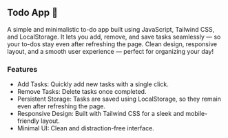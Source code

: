 ## Todo App 📝

A simple and minimalistic to-do app built using JavaScript, Tailwind CSS, and LocalStorage. It lets you add, remove, and save tasks seamlessly — so your to-dos stay even after refreshing the page. Clean design, responsive layout, and a smooth user experience — perfect for organizing your day!

### Features
- Add Tasks: Quickly add new tasks with a single click.
- Remove Tasks: Delete tasks once completed.
- Persistent Storage: Tasks are saved using LocalStorage, so they remain even after refreshing the page.
- Responsive Design: Built with Tailwind CSS for a sleek and mobile-friendly layout.
- Minimal UI: Clean and distraction-free interface.
